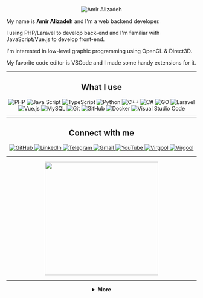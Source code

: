 <div align="center">
    <img src="./header.svg" alt="Amir Alizadeh">
</div>

My name is **Amir Alizadeh** and I'm a web backend developer.

I using PHP/Laravel to develop back-end and I'm familiar with JavaScript/Vue.js to develop front-end.

I'm interested in low-level graphic programming using OpenGL & Direct3D.

My favorite code editor is VSCode and I made some handy extensions for it.

---

<h2 align="center">What I use</h2>

<p align="center">
    <img src="https://img.shields.io/badge/PHP-777BB4?style=for-the-badge&logo=php&logoColor=white" alt="PHP">
    <img src="https://img.shields.io/badge/-JavaScript-F7DF1E?style=for-the-badge&logo=javascript&logoColor=white" alt="Java Script">
    <img src="https://img.shields.io/badge/-TypeScript-007ACC?style=for-the-badge&logo=typescript&logoColor=white" alt="TypeScript">
    <img src="https://img.shields.io/badge/Python-3776AB?style=for-the-badge&logo=python&logoColor=white" alt="Python">
    <img src="https://img.shields.io/badge/C%2B%2B-00599C?style=for-the-badge&logo=c%2B%2B&logoColor=white" alt="C++">
    <img src="https://img.shields.io/badge/C%23-239120?style=for-the-badge&logo=c-sharp&logoColor=white" alt="C#">
    <img src="https://img.shields.io/badge/Go-00ADD8?style=for-the-badge&logo=go&logoColor=white" alt="GO">
    <img src="https://img.shields.io/badge/-Laravel-FF2D20?style=for-the-badge&logo=laravel&logoColor=white" alt="Laravel">
    <img src="https://img.shields.io/badge/Vue.js-4FC08D?style=for-the-badge&logo=vue.js&logoColor=white" alt="Vue.js">
    <img src="https://img.shields.io/badge/-MySQL-4479A1?style=for-the-badge&logo=mysql&logoColor=white" alt="MySQL">
    <img src="https://img.shields.io/badge/-Git-F05032?style=for-the-badge&logo=git&logoColor=white" alt="Git">
    <img src="https://img.shields.io/badge/-Github-181717?style=for-the-badge&logo=github&logoColor=white" alt="GitHub">
    <img src="https://img.shields.io/badge/-Docker-2496ED?style=for-the-badge&logo=docker&logoColor=white" alt="Docker">
    <img src="https://img.shields.io/badge/vscode-0078D4?style=for-the-badge&logo=visual%20studio%20code&logoColor=white" alt="Visual Studio Code">
</p>

---

<h2 align="center">Connect with me</h2>

<p align="center">
    <a href="https://github.com/amir9480" target="_blank">
        <img src="https://img.shields.io/badge/-Github-181717?&logo=github&logoColor=white&style=for-the-badge" alt="GitHub">
    </a>
    <a href="https://www.linkedin.com/in/amir9480" target="_blank">
        <img src="https://img.shields.io/badge/-LinkedIn-0077B5?logo=linkedin&logoColor=white&style=for-the-badge" alt="LinkedIn">
    </a>
    <a href="https://t.me/amir9480" target="_blank">
        <img src="https://img.shields.io/badge/-Telegram-2CA5E0?logo=telegram&logoColor=white&style=for-the-badge" alt="Telegram">
    </a>
    <a href="mailto:amiralizadeh9480@gmail.com" target="_blank">
        <img src="https://img.shields.io/badge/-Gmail-D14836?logo=gmail&logoColor=white&style=for-the-badge" alt="Gmail">
    </a>
    <a href="https://www.youtube.com/channel/UCiqoDyIn7deaORvz1sPaIGA"target="_blank">
        <img src="https://img.shields.io/badge/-YouTube-FF0000?logo=youtube&logoColor=white&style=for-the-badge" alt="YouTube">
    </a>
    <a href="https://amiralizadeh9480.medium.com/" target="_blank">
        <img src="https://img.shields.io/badge/-Medium-292929?logo=medium&style=for-the-badge" alt="Virgool">
    </a>
    <a href="https://virgool.io/@amiralizadeh9480" target="_blank">
        <img src="https://img.shields.io/badge/-Virgool-7fc2f7?style=for-the-badge" alt="Virgool">
    </a>
</p>

---

<p align="center">
    <a href="./donation.md" target="_blank">
        <img src="donate.png" width="300">
    </a>
</p>


---

<details align="center">
    <summary>
        <b>More</b><br>
    </summary>
    <br>
    <p>
        <img  height="180em" align="center" src="https://github-readme-stats.vercel.app/api?username=amir9480&show_icons=true&theme=vue"/>
        <img  height="180em" align="center" src="https://github-readme-stats.vercel.app/api/top-langs?username=amir9480&layout=compact&theme=vue" />
    </p>
    <p>
        <img align="center" src="https://github-profile-trophy.vercel.app/?username=amir9480" />
    </p>
    <p>
        <img align="center" src="https://komarev.com/ghpvc/?username=amir9480"/>
    </p>
</details>
